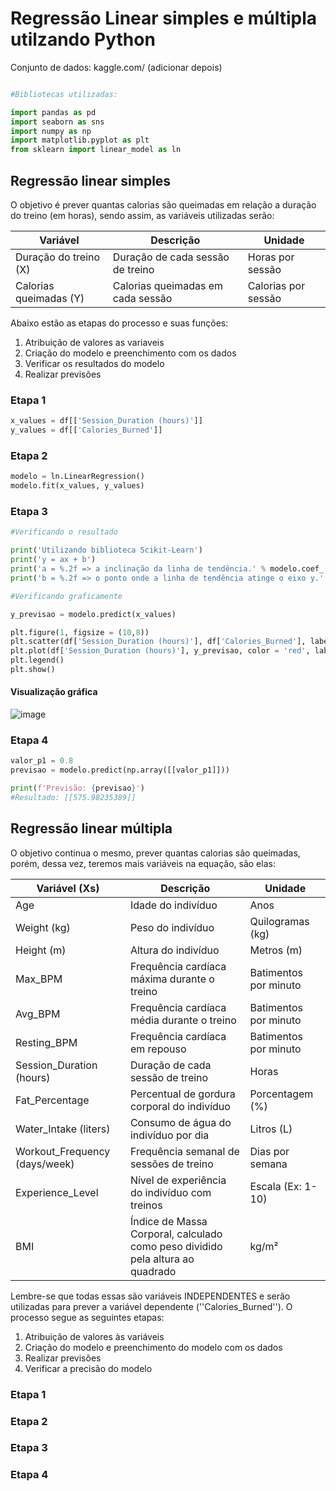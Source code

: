 # Regressão Linear simples e múltipla utilzando Python


Conjunto de dados: kaggle.com/ (adicionar depois)

```python

#Bibliotecas utilizadas:

import pandas as pd 
import seaborn as sns 
import numpy as np
import matplotlib.pyplot as plt
from sklearn import linear_model as ln

```

## Regressão linear simples 

O objetivo é prever quantas calorias são queimadas em relação a duração do treino (em horas), sendo assim, as variáveis utilizadas serão:

| Variável                      | Descrição                                 | Unidade                   |
|-------------------------------|-------------------------------------------|---------------------------|
| Duração do treino  (X)           | Duração de cada sessão de treino          | Horas por sessão          |
| Calorias queimadas (Y)            | Calorias queimadas em cada sessão         | Calorias por sessão       |

Abaixo estão as etapas do processo e suas funções: 

1. Atribuição de valores as variaveis
2. Criação do modelo e preenchimento com os dados
3. Verificar os resultados do modelo
4. Realizar previsões

### Etapa 1

```python
x_values = df[['Session_Duration (hours)']]
y_values = df[['Calories_Burned']]
```

### Etapa 2

```python
modelo = ln.LinearRegression()
modelo.fit(x_values, y_values)
```

### Etapa 3

```python
#Verificando o resultado

print('Utilizando biblioteca Scikit-Learn')
print('y = ax + b')
print('a = %.2f => a inclinação da linha de tendência.' % modelo.coef_[0][0])
print('b = %.2f => o ponto onde a linha de tendência atinge o eixo y.' % modelo.intercept_[0])

```

```python
#Verificando graficamente

y_previsao = modelo.predict(x_values)

plt.figure(1, figsize = (10,8))
plt.scatter(df['Session_Duration (hours)'], df['Calories_Burned'], label = 'Dados reais')
plt.plot(df['Session_Duration (hours)'], y_previsao, color = 'red', label = 'linha de tendencia')
plt.legend()
plt.show()
```
#### Visualização gráfica
![image](https://github.com/user-attachments/assets/745cfb7b-5ff6-4103-8a42-018d1b8c374a)

### Etapa 4

```python
valor_p1 = 0.8
previsao = modelo.predict(np.array([[valor_p1]]))

print(f'Previsão: {previsao}')
#Resultado: [[575.98235389]]
```

## Regressão linear múltipla

O objetivo continua o mesmo, prever quantas calorias são queimadas, porém, dessa vez, teremos mais variáveis na equação, são elas:

| Variável (Xs)                 | Descrição                                                                                     | Unidade                |
|---------------------------|-----------------------------------------------------------------------------------------------|------------------------|
| Age                       | Idade do indivíduo                                                                            | Anos                   |
| Weight (kg)               | Peso do indivíduo                                                                             | Quilogramas (kg)       |
| Height (m)                | Altura do indivíduo                                                                           | Metros (m)             |
| Max_BPM                   | Frequência cardíaca máxima durante o treino                                                   | Batimentos por minuto  |
| Avg_BPM                   | Frequência cardíaca média durante o treino                                                    | Batimentos por minuto  |
| Resting_BPM               | Frequência cardíaca em repouso                                                                | Batimentos por minuto  |
| Session_Duration (hours)  | Duração de cada sessão de treino                                                              | Horas                  |
| Fat_Percentage            | Percentual de gordura corporal do indivíduo                                                   | Porcentagem (%)        |
| Water_Intake (liters)     | Consumo de água do indivíduo por dia                                                          | Litros (L)             |
| Workout_Frequency (days/week) | Frequência semanal de sessões de treino                                                   | Dias por semana        |
| Experience_Level          | Nível de experiência do indivíduo com treinos                                                | Escala (Ex: 1-10)      |
| BMI                       | Índice de Massa Corporal, calculado como peso dividido pela altura ao quadrado                | kg/m²                  |

Lembre-se que todas essas são variáveis INDEPENDENTES e serão utilizadas para prever a variável dependente (''Calories_Burned''). O processo segue as seguintes etapas:

1. Atribuição de valores às variáveis
2. Criação do modelo e preenchimento do modelo com os dados
3. Realizar previsões
4. Verificar a precisão do modelo

### Etapa 1

### Etapa 2

### Etapa 3

### Etapa 4


